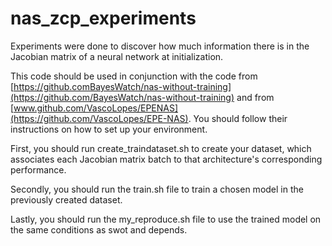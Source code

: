 # nas_zcp_experiments
Experiments were done to discover how much information there is in the Jacobian matrix of a neural network at initialization.


This code should be used in conjunction with the code from [https://github.comBayesWatch/nas-without-training](https://github.com/BayesWatch/nas-without-training) and from [www.github.com/VascoLopes/EPENAS](https://github.com/VascoLopes/EPE-NAS). You should follow their instructions on how to set up your environment.

First, you should run create_traindataset.sh to create your dataset, which associates each Jacobian matrix batch to that architecture's corresponding performance.

Secondly, you should run the train.sh file to train a chosen model in the previously created dataset.

Lastly, you should run the my_reproduce.sh file to use the trained model on the same conditions as swot and depends.